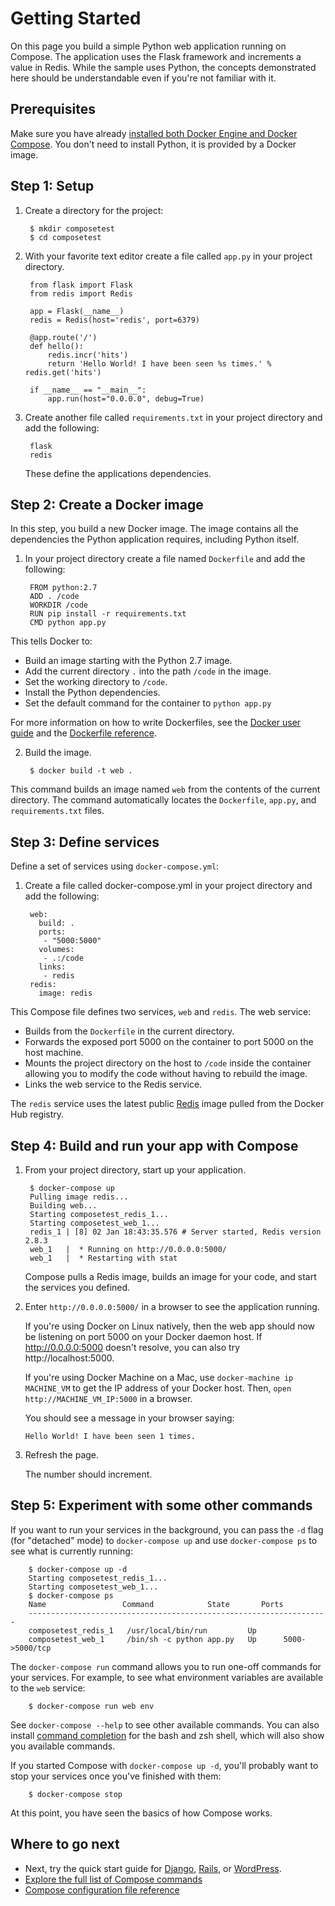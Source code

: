 <!--[metadata]>
+++
title = "Getting Started"
description = "Getting started with Docker Compose"
keywords = ["documentation, docs,  docker, compose, orchestration, containers"]
[menu.main]
parent="smn_workw_compose"
weight=3
+++
<![end-metadata]-->


# Getting Started

On this page you build a simple Python web application running on Compose. The
application uses the Flask framework and increments a value in Redis. While the
sample uses Python, the concepts demonstrated here should be understandable even
if you're not familiar with it.

## Prerequisites

Make sure you have already
[installed both Docker Engine and Docker Compose](install.md). You
don't need to install Python, it is provided by a Docker image.

## Step 1: Setup

1. Create a directory for the project:

        $ mkdir composetest
        $ cd composetest

2. With your favorite text editor create a file called `app.py` in your project
   directory.

        from flask import Flask
        from redis import Redis

        app = Flask(__name__)
        redis = Redis(host='redis', port=6379)

        @app.route('/')
        def hello():
            redis.incr('hits')
            return 'Hello World! I have been seen %s times.' % redis.get('hits')

        if __name__ == "__main__":
            app.run(host="0.0.0.0", debug=True)

3. Create another file called `requirements.txt` in your project directory and
   add the following:

        flask
        redis

   These define the applications dependencies.

## Step 2: Create a Docker image

In this step, you build a new Docker image. The image contains all the
dependencies the Python application requires, including Python itself.

1. In your project directory create a file named `Dockerfile` and add the
   following:

        FROM python:2.7
        ADD . /code
        WORKDIR /code
        RUN pip install -r requirements.txt
        CMD python app.py

  This tells Docker to:

  * Build an image starting with the Python 2.7 image.
  * Add the current directory `.` into the path `/code` in the image.
  * Set the working directory to `/code`.
  * Install the Python dependencies.
  * Set the default command for the container to `python app.py`

  For more information on how to write Dockerfiles, see the [Docker user guide](https://docs.docker.com/userguide/dockerimages/#building-an-image-from-a-dockerfile) and the [Dockerfile reference](http://docs.docker.com/reference/builder/).

2. Build the image.

        $ docker build -t web .

  This command builds an image named `web` from the contents of the current
  directory. The command automatically locates the `Dockerfile`, `app.py`, and
  `requirements.txt` files.


## Step 3: Define services

Define a set of services using `docker-compose.yml`:

1. Create a file called docker-compose.yml in your project directory and add
   the following:

        web:
          build: .
          ports:
           - "5000:5000"
          volumes:
           - .:/code
          links:
           - redis
        redis:
          image: redis

This Compose file defines two services, `web` and `redis`. The web service:

* Builds from the `Dockerfile` in the current directory.
* Forwards the exposed port 5000 on the container to port 5000 on the host machine.
* Mounts the project directory on the host to `/code` inside the container allowing you to modify the code without having to rebuild the image.
* Links the web service to the Redis service.

The `redis` service uses the latest public [Redis](https://registry.hub.docker.com/_/redis/) image pulled from the Docker Hub registry.

## Step 4: Build and run your app with Compose

1. From your project directory, start up your application.

        $ docker-compose up
        Pulling image redis...
        Building web...
        Starting composetest_redis_1...
        Starting composetest_web_1...
        redis_1 | [8] 02 Jan 18:43:35.576 # Server started, Redis version 2.8.3
        web_1   |  * Running on http://0.0.0.0:5000/
        web_1   |  * Restarting with stat

   Compose pulls a Redis image, builds an image for your code, and start the
   services you defined.

2. Enter `http://0.0.0.0:5000/` in a browser to see the application running.

   If you're using Docker on Linux natively, then the web app should now be
   listening on port 5000 on your Docker daemon host. If http://0.0.0.0:5000
   doesn't resolve, you can also try http://localhost:5000.

   If you're using Docker Machine on a Mac, use `docker-machine ip MACHINE_VM` to get
   the IP address of your Docker host. Then, `open http://MACHINE_VM_IP:5000` in a
   browser.

   You should see a message in your browser saying:

   `Hello World! I have been seen 1 times.`

3. Refresh the page.

   The number should increment.

## Step 5: Experiment with some other commands

If you want to run your services in the background, you can pass the `-d` flag
(for "detached" mode) to `docker-compose up` and use `docker-compose ps` to
see what is currently running:

        $ docker-compose up -d
        Starting composetest_redis_1...
        Starting composetest_web_1...
        $ docker-compose ps
        Name                 Command            State       Ports
        -------------------------------------------------------------------
        composetest_redis_1   /usr/local/bin/run         Up
        composetest_web_1     /bin/sh -c python app.py   Up      5000->5000/tcp

The `docker-compose run` command allows you to run one-off commands for your
services. For example, to see what environment variables are available to the
`web` service:

        $ docker-compose run web env

See `docker-compose --help` to see other available commands. You can also install [command completion](completion.md) for the bash and zsh shell, which will also show you available commands.

If you started Compose with `docker-compose up -d`, you'll probably want to stop
your services once you've finished with them:

        $ docker-compose stop

At this point, you have seen the basics of how Compose works.


## Where to go next

- Next, try the quick start guide for [Django](django.md),
  [Rails](rails.md), or [WordPress](wordpress.md).
- [Explore the full list of Compose commands](./reference/index.md)
- [Compose configuration file reference](compose-file.md)
